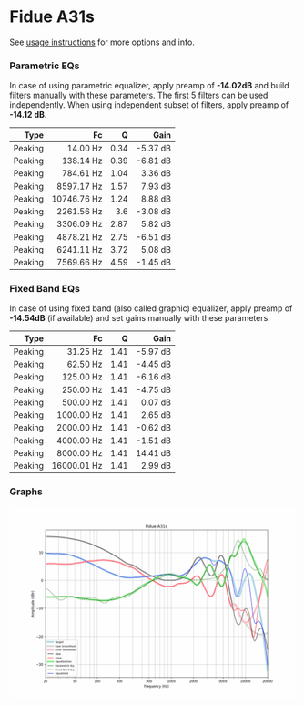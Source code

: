# Fidue A31s
See [usage instructions](https://github.com/jaakkopasanen/AutoEq#usage) for more options and info.

### Parametric EQs
In case of using parametric equalizer, apply preamp of **-14.02dB** and build filters manually
with these parameters. The first 5 filters can be used independently.
When using independent subset of filters, apply preamp of **-14.12 dB**.

| Type    | Fc          |    Q | Gain     |
|--------:|------------:|-----:|---------:|
| Peaking | 14.00 Hz    | 0.34 | -5.37 dB |
| Peaking | 138.14 Hz   | 0.39 | -6.81 dB |
| Peaking | 784.61 Hz   | 1.04 | 3.36 dB  |
| Peaking | 8597.17 Hz  | 1.57 | 7.93 dB  |
| Peaking | 10746.76 Hz | 1.24 | 8.88 dB  |
| Peaking | 2261.56 Hz  | 3.6  | -3.08 dB |
| Peaking | 3306.09 Hz  | 2.87 | 5.82 dB  |
| Peaking | 4878.21 Hz  | 2.75 | -6.51 dB |
| Peaking | 6241.11 Hz  | 3.72 | 5.08 dB  |
| Peaking | 7569.66 Hz  | 4.59 | -1.45 dB |

### Fixed Band EQs
In case of using fixed band (also called graphic) equalizer, apply preamp of **-14.54dB**
(if available) and set gains manually with these parameters.

| Type    | Fc          |    Q | Gain     |
|--------:|------------:|-----:|---------:|
| Peaking | 31.25 Hz    | 1.41 | -5.97 dB |
| Peaking | 62.50 Hz    | 1.41 | -4.45 dB |
| Peaking | 125.00 Hz   | 1.41 | -6.16 dB |
| Peaking | 250.00 Hz   | 1.41 | -4.75 dB |
| Peaking | 500.00 Hz   | 1.41 | 0.07 dB  |
| Peaking | 1000.00 Hz  | 1.41 | 2.65 dB  |
| Peaking | 2000.00 Hz  | 1.41 | -0.62 dB |
| Peaking | 4000.00 Hz  | 1.41 | -1.51 dB |
| Peaking | 8000.00 Hz  | 1.41 | 14.41 dB |
| Peaking | 16000.01 Hz | 1.41 | 2.99 dB  |

### Graphs
![](./Fidue%20A31s.png)